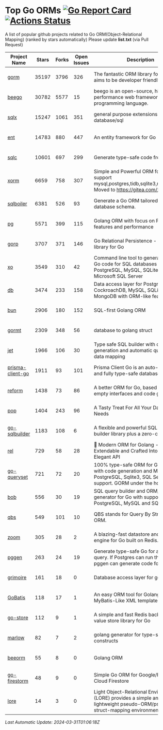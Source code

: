 # Top Go ORMs [![Go Report Card](https://goreportcard.com/badge/github.com/d-tsuji/awesome-go-orms)](https://goreportcard.com/report/github.com/d-tsuji/awesome-go-orms) [![Actions Status](https://github.com/d-tsuji/awesome-go-orms/workflows/CI/badge.svg)](https://github.com/d-tsuji/awesome-go-orms/actions)
A list of popular github projects related to Go ORM(Object-Relational Mapping) (ranked by stars automatically)
Please update **list.txt** (via Pull Request)

| Project Name | Stars | Forks | Open Issues | Description | Last Update |
| ------------ | ----- | ----- | ----------- | ----------- | ----------- |
| [gorm](https://github.com/go-gorm/gorm) | 35197 | 3796 | 326 | The fantastic ORM library for Golang, aims to be developer friendly | 2024-03-30 23:52:13 |
| [beego](https://github.com/beego/beego) | 30782 | 5577 | 15 | beego is an open-source, high-performance web framework for the Go programming language. | 2024-03-30 16:46:34 |
| [sqlx](https://github.com/jmoiron/sqlx) | 15247 | 1061 | 351 | general purpose extensions to golang's database/sql | 2024-03-30 06:27:06 |
| [ent](https://github.com/ent/ent) | 14783 | 880 | 447 | An entity framework for Go | 2024-03-30 15:08:11 |
| [sqlc](https://github.com/sqlc-dev/sqlc) | 10601 | 697 | 299 | Generate type-safe code from SQL | 2024-03-30 23:57:40 |
| [xorm](https://github.com/go-xorm/xorm) | 6659 | 758 | 307 | Simple and Powerful ORM for Go, support mysql,postgres,tidb,sqlite3,mssql,oracle, Moved to https://gitea.com/xorm/xorm | 2024-03-29 09:28:56 |
| [sqlboiler](https://github.com/volatiletech/sqlboiler) | 6381 | 526 | 93 | Generate a Go ORM tailored to your database schema. | 2024-03-30 20:12:49 |
| [pg](https://github.com/go-pg/pg) | 5571 | 399 | 115 | Golang ORM with focus on PostgreSQL features and performance | 2024-03-30 16:48:01 |
| [gorp](https://github.com/go-gorp/gorp) | 3707 | 371 | 146 | Go Relational Persistence - an ORM-ish library for Go | 2024-03-22 23:25:33 |
| [xo](https://github.com/xo/xo) | 3549 | 310 | 42 | Command line tool to generate idiomatic Go code for SQL databases supporting PostgreSQL, MySQL, SQLite, Oracle, and Microsoft SQL Server | 2024-03-30 07:09:25 |
| [db](https://github.com/upper/db) | 3474 | 233 | 158 | Data access layer for PostgreSQL, CockroachDB, MySQL, SQLite and MongoDB with ORM-like features. | 2024-03-28 07:33:14 |
| [bun](https://github.com/uptrace/bun) | 2906 | 180 | 152 | SQL-first Golang ORM | 2024-03-30 19:46:33 |
| [gormt](https://github.com/xxjwxc/gormt) | 2309 | 348 | 56 | database to golang struct | 2024-03-30 12:41:10 |
| [jet](https://github.com/go-jet/jet) | 1966 | 106 | 30 | Type safe SQL builder with code generation and automatic query result data mapping | 2024-03-30 12:54:05 |
| [prisma-client-go](https://github.com/steebchen/prisma-client-go) | 1911 | 93 | 101 | Prisma Client Go is an auto-generated and fully type-safe database client | 2024-03-30 00:55:30 |
| [reform](https://github.com/go-reform/reform) | 1438 | 73 | 86 | A better ORM for Go, based on non-empty interfaces and code generation. | 2024-03-28 14:33:34 |
| [pop](https://github.com/gobuffalo/pop) | 1404 | 243 | 96 | A Tasty Treat For All Your Database Needs | 2024-03-29 22:12:53 |
| [go-sqlbuilder](https://github.com/huandu/go-sqlbuilder) | 1183 | 108 | 6 | A flexible and powerful SQL string builder library plus a zero-config ORM. | 2024-03-30 21:59:04 |
| [rel](https://github.com/go-rel/rel) | 729 | 58 | 28 | :gem: Modern ORM for Golang - Testable, Extendable and Crafted Into a Clean and Elegant API | 2024-03-27 02:13:34 |
| [go-queryset](https://github.com/jirfag/go-queryset) | 721 | 72 | 20 | 100% type-safe ORM for Go (Golang) with code generation and MySQL, PostgreSQL, Sqlite3, SQL Server support. GORM under the hood. | 2024-03-05 17:59:56 |
| [bob](https://github.com/stephenafamo/bob) | 556 | 30 | 19 | SQL query builder and ORM/Factory generator for Go with support for PostgreSQL, MySQL and SQLite | 2024-03-31 00:04:41 |
| [qbs](https://github.com/coocood/qbs) | 549 | 101 | 10 | QBS stands for Query By Struct. A Go ORM. | 2024-02-14 06:38:33 |
| [zoom](https://github.com/albrow/zoom) | 305 | 28 | 2 | A blazing-fast datastore and querying engine for Go built on Redis. | 2024-02-21 06:22:12 |
| [pggen](https://github.com/jschaf/pggen) | 263 | 24 | 19 | Generate type-safe Go for any Postgres query. If Postgres can run the query, pggen can generate code for it. | 2024-03-27 16:44:38 |
| [grimoire](https://github.com/Fs02/grimoire) | 161 | 18 | 0 | Database access layer for golang | 2024-02-21 01:49:58 |
| [GoBatis](https://github.com/mei-rune/GoBatis) | 118 | 17 | 1 | An easy ORM tool for Golang, support MyBatis-Like XML template SQL | 2023-12-12 08:07:15 |
| [go-store](https://github.com/gosuri/go-store) | 112 | 9 | 1 | A simple and fast Redis backed key-value store library for Go | 2023-09-25 03:42:25 |
| [marlow](https://github.com/dadleyy/marlow) | 82 | 7 | 2 | golang generator for type-safe sql api constructs | 2024-01-25 13:28:04 |
| [beeorm](https://github.com/latolukasz/beeorm) | 55 | 8 | 0 | Golang ORM | 2024-01-09 19:00:44 |
| [go-firestorm](https://github.com/jschoedt/go-firestorm) | 48 | 9 | 0 | Simple Go ORM for Google/Firebase Cloud Firestore | 2024-03-27 09:30:55 |
| [lore](https://github.com/abrahambotros/lore) | 14 | 3 | 0 | Light Object-Relational Environment (LORE) provides a simple and lightweight pseudo-ORM/pseudo-struct-mapping environment for Go | 2023-09-25 08:03:17 |

*Last Automatic Update: 2024-03-31T01:06:18Z*